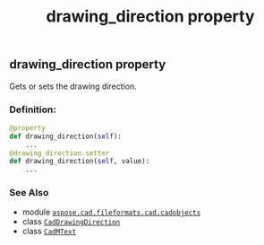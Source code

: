 ﻿---
title: drawing_direction property
second_title: Aspose.CAD for Python via .NET API References
description: 
type: docs
weight: 450
url: /aspose.cad.fileformats.cad.cadobjects/cadmtext/drawing_direction/
is_root: false
---

## drawing_direction property


Gets or sets the drawing direction.
### Definition:
```python
@property
def drawing_direction(self):
    ...
@drawing_direction.setter
def drawing_direction(self, value):
    ...
```

### See Also
* module [`aspose.cad.fileformats.cad.cadobjects`](../../)
* class [`CadDrawingDirection`](/cad/python-net/aspose.cad.fileformats.cad.cadconsts/caddrawingdirection)
* class [`CadMText`](/cad/python-net/aspose.cad.fileformats.cad.cadobjects/cadmtext)
